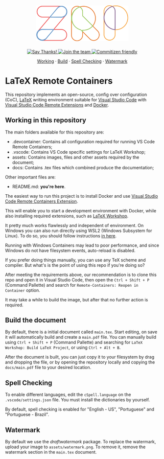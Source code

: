 <h1 align="center">
  <br>
  <a href="https://zrp.com.br"><img src="./logo.png" alt="ZRP" width="300"></a>
</h1>

<p align="center">
  <a href="https://saythanks.io/to/pedrogryzinsky">
    <img alt="Say Thanks!" src="https://img.shields.io/badge/Say%20Thanks-!-1EAEDB.svg">
  </a>

  <a href="https://app.revelo.com.br/companies/zrp-aplicacoes-informaticas-ltda-me?locale=pt-BR">
    <img alt="Join the team" src="https://img.shields.io/badge/join%20the%20team-jobs-blue">
  </a>

  <a href="http://commitizen.github.io/cz-cli/">
    <img alt="Commitizen friendly" src="https://img.shields.io/badge/commitizen-friendly-brightgreen.svg">
  </a>
</h2>

<p align="center">
  <a href="#working-in-this-repository">Working</a> ·
  <a href="#build-the-document">Build</a> ·
  <a href="#spell-checking">Spell Checking</a> ·
  <a href="#watermark">Watermark</a>
</p>

# LaTeX Remote Containers

This repository implements an open-source, config over configuration (CoC), [LaTeX](https://www.latex-project.org/) writing environment suitable
for [Visual Studio Code](https://code.visualstudio.com/) with [Visual Studio Code Remote Extensions](https://marketplace.visualstudio.com/items?itemName=ms-vscode-remote.vscode-remote-extensionpack) and [Docker](https://www.docker.com/).

## Working in this repository

The main folders available for this repository are:

* .devcontainer: Contains all configuration required for running VS Code Remote Containers;
* .vscode: Contains VS Code specific settings for LaTeX Workshop;
* assets: Contains images, files and other assets required by the document;
* docs: Contains .tex files which combined produce the documentation;

Other important files are:

* README.md: **you're here**.

The easiest way to run this project is to install Docker and use [Visual Studio Code Remote Containers Extension](https://marketplace.visualstudio.com/items?itemName=ms-vscode-remote.remote-containers).

This will enable you to start a development environment with Docker, while also installing required extensions, such as [LaTeX Workshop](https://marketplace.visualstudio.com/items?itemName=James-Yu.latex-workshop).

It pretty much works flawlessly and independent of environment. On Windows you can also run directly using WSL2 (Windows Subsystem for Linux). To do so, you should follow instructions [in here](https://github.com/James-Yu/LaTeX-Workshop/wiki/Install#using-wsl).

Running with Windows Containers may lead to poor performance, and since Windows do not have filesystem events, auto-reload is disabled.

If you prefer doing things manually, you can use any TeX scheme and compiler. But what's is the point of using this repo if you're doing so?

After meeting the requirements above, our recommendation is to clone this repo and open it in Visual Studio Code, then open the `Ctrl + Shift + P` (Command Pallette) and search for `Remote-Containers: Reopen in Container` option.

It may take a while to build the image, but after that no further action is required.

## Build the document

By default, there is a initial document called `main.tex`. Start editing, on save it will automatically build and create a `main.pdf` file. You can manually build using `Ctrl + Shift + P` (Command Pallette) and searching for `LaTeX Workshop: Build LaTeX Project`, or using `Ctrl + Alt + B`.

After the document is built, you can just copy it to your filesystem by drag and dropping the file, or by opening the repository locally and copying the `docs/main.pdf` file to your desired location.

## Spell Checking

To enable different languages, edit the `cSpell.language` on the `.vscode/settings.json` file. You must install the dictionaries by yourself.

By default, spell checking is enabled for "English - US", "Portuguese" and "Portuguese - Brazil".

## Watermark

By default we use the *draftwatermark* package. To replace the watermark, upload your image to `assets/watermark.png`. To remove it, remove the watermark section in the `main.tex` document.
